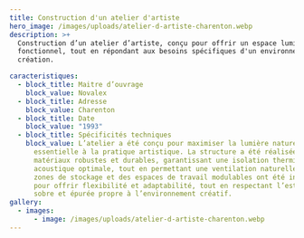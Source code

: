 ```yaml
---
title: Construction d'un atelier d'artiste
hero_image: /images/uploads/atelier-d-artiste-charenton.webp
description: >+
  Construction d’un atelier d’artiste, conçu pour offrir un espace lumineux et
  fonctionnel, tout en répondant aux besoins spécifiques d'un environnement de
  création.

caracteristiques:
  - block_title: Maitre d’ouvrage
    block_value: Novalex
  - block_title: Adresse
    block_value: Charenton
  - block_title: Date
    block_value: "1993"
  - block_title: Spécificités techniques
    block_value: L’atelier a été conçu pour maximiser la lumière naturelle,
      essentielle à la pratique artistique. La structure a été réalisée avec des
      matériaux robustes et durables, garantissant une isolation thermique et
      acoustique optimale, tout en permettant une ventilation naturelle. Des
      zones de stockage et des espaces de travail modulables ont été intégrés
      pour offrir flexibilité et adaptabilité, tout en respectant l’esthétique
      sobre et épurée propre à l’environnement créatif.
gallery:
  - images:
      - image: /images/uploads/atelier-d-artiste-charenton.webp
---
```

